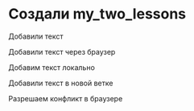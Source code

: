 ﻿# Создали my_two_lessons

Добавили текст 

Добавили текст через браузер

Добавим текст локально

Добавили текст в новой ветке

Разрешаем конфликт в браузере
